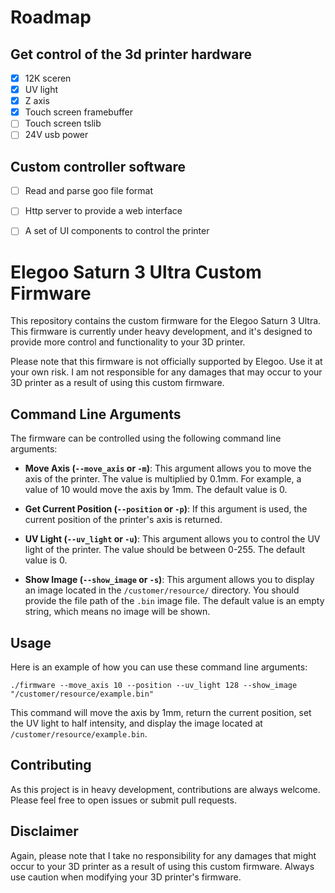 # Roadmap

## Get control of the 3d printer hardware
- [x] 12K sceren
- [x] UV light
- [x] Z axis
- [x] Touch screen framebuffer
- [ ] Touch screen tslib
- [ ] 24V usb power

## Custom controller software
- [ ] Read and parse goo file format
- [ ] Http server to provide a web interface
- [ ] A set of UI components to control the printer


# Elegoo Saturn 3 Ultra Custom Firmware 

This repository contains the custom firmware for the Elegoo Saturn 3 Ultra. This firmware is currently under heavy development, and it's designed to provide more control and functionality to your 3D printer. 

Please note that this firmware is not officially supported by Elegoo. Use it at your own risk. I am not responsible for any damages that may occur to your 3D printer as a result of using this custom firmware.

## Command Line Arguments

The firmware can be controlled using the following command line arguments:

- **Move Axis (`--move_axis` or `-m`)**: This argument allows you to move the axis of the printer. The value is multiplied by 0.1mm. For example, a value of 10 would move the axis by 1mm. The default value is 0.

- **Get Current Position (`--position` or `-p`)**: If this argument is used, the current position of the printer's axis is returned.

- **UV Light (`--uv_light` or `-u`)**: This argument allows you to control the UV light of the printer. The value should be between 0-255. The default value is 0.

- **Show Image (`--show_image` or `-s`)**: This argument allows you to display an image located in the `/customer/resource/` directory. You should provide the file path of the `.bin` image file. The default value is an empty string, which means no image will be shown.

## Usage

Here is an example of how you can use these command line arguments:

```
./firmware --move_axis 10 --position --uv_light 128 --show_image "/customer/resource/example.bin"
```

This command will move the axis by 1mm, return the current position, set the UV light to half intensity, and display the image located at `/customer/resource/example.bin`.

## Contributing

As this project is in heavy development, contributions are always welcome. Please feel free to open issues or submit pull requests.

## Disclaimer

Again, please note that I take no responsibility for any damages that might occur to your 3D printer as a result of using this custom firmware. Always use caution when modifying your 3D printer's firmware.